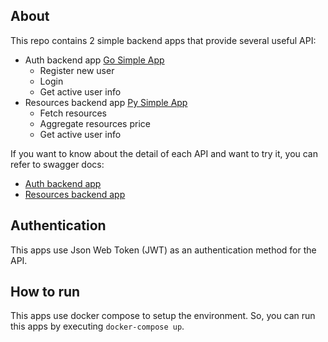 ## About

This repo contains 2 simple backend apps that provide several useful API:
- Auth backend app [Go Simple App](go-simple-app)
    - Register new user
    - Login
    - Get active user info
- Resources backend app [Py Simple App](py-simple-app)
    - Fetch resources
    - Aggregate resources price
    - Get active user info

If you want to know about the detail of each API and want to try it, you can refer to swagger docs:
- [Auth backend app](go-simple-app/swagger.yaml)
- [Resources backend app](py-simple-app/swagger.yaml)

## Authentication
This apps use Json Web Token (JWT) as an authentication method for the API.

## How to run
This apps use docker compose to setup the environment. So, you can run this apps by executing ```docker-compose up```.
